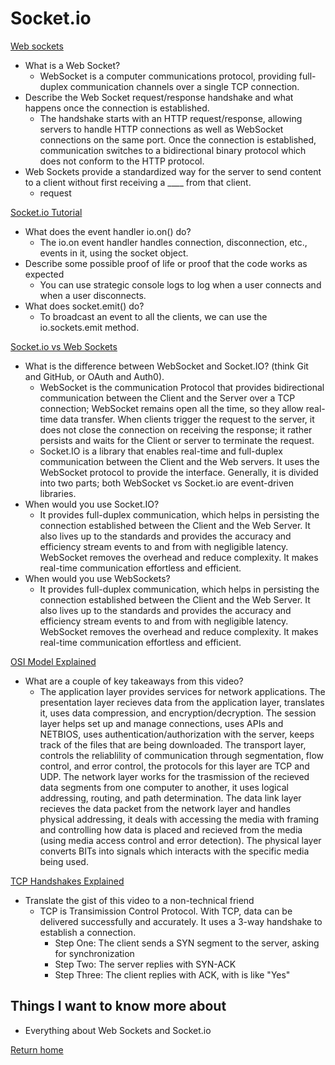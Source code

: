 # Socket.io

[Web sockets](https://en.wikipedia.org/wiki/WebSocket)

- What is a Web Socket?
  - WebSocket is a computer communications protocol, providing full-duplex communication channels over a single TCP connection.
- Describe the Web Socket request/response handshake and what happens once the connection is established.
  - The handshake starts with an HTTP request/response, allowing servers to handle HTTP connections as well as WebSocket connections on the same port. Once the connection is established, communication switches to a bidirectional binary protocol which does not conform to the HTTP protocol.
- Web Sockets provide a standardized way for the server to send content to a client without first receiving a ____ from that client.
  - request

[Socket.io Tutorial](https://www.tutorialspoint.com/socket.io/)

- What does the event handler io.on() do?
  - The io.on event handler handles connection, disconnection, etc., events in it, using the socket object.
- Describe some possible proof of life or proof that the code works as expected
  - You can use strategic console logs to log when a user connects and when a user disconnects.
- What does socket.emit() do?
  - To broadcast an event to all the clients, we can use the io.sockets.emit method.

[Socket.io vs Web Sockets](https://www.educba.com/websocket-vs-socket-io/)

- What is the difference between WebSocket and Socket.IO? (think Git and GitHub, or OAuth and Auth0).
  - WebSocket is the communication Protocol that provides bidirectional communication between the Client and the Server over a TCP connection; WebSocket remains open all the time, so they allow real-time data transfer. When clients trigger the request to the server, it does not close the connection on receiving the response; it rather persists and waits for the Client or server to terminate the request.
  - Socket.IO is a library that enables real-time and full-duplex communication between the Client and the Web servers. It uses the WebSocket protocol to provide the interface. Generally, it is divided into two parts; both WebSocket vs Socket.io are event-driven libraries.
- When would you use Socket.IO?
  - It provides full-duplex communication, which helps in persisting the connection established between the Client and the Web Server. It also lives up to the standards and provides the accuracy and efficiency stream events to and from with negligible latency. WebSocket removes the overhead and reduce complexity. It makes real-time communication effortless and efficient.
- When would you use WebSockets?
  - It provides full-duplex communication, which helps in persisting the connection established between the Client and the Web Server. It also lives up to the standards and provides the accuracy and efficiency stream events to and from with negligible latency. WebSocket removes the overhead and reduce complexity. It makes real-time communication effortless and efficient.

[OSI Model Explained](https://www.youtube.com/watch?v=vv4y_uOneC0)

- What are a couple of key takeaways from this video?
  - The application layer provides services for network applications. The presentation layer recieves data from the application layer, translates it, uses data compression, and encryption/decryption. The session layer helps set up and manage connections, uses APIs and NETBIOS, uses authentication/authorization with the server, keeps track of the files that are being downloaded. The transport layer, controls the reliablility of communication through segmentation, flow control, and error control, the protocols for this layer are TCP and UDP. The network layer works for the trasmission of the recieved data segments from one computer to another, it uses logical addressing, routing, and path determination. The data link layer recieves the data packet from the network layer and handles physical addressing, it deals with accessing the media with framing and controlling how data is placed and recieved from the media (using media access control and error detection). The physical layer converts BITs into signals which interacts with the specific media being used.

[TCP Handshakes Explained](https://www.youtube.com/watch?v=xMtP5ZB3wSk)

- Translate the gist of this video to a non-technical friend
  - TCP is Transimission Control Protocol. With TCP, data can be delivered successfully and accurately. It uses a 3-way handshake to establish a connection.
    - Step One: The client sends a SYN segment to the server, asking for synchronization
    - Step Two: The server replies with SYN-ACK
    - Step Three: The client replies with ACK, with is like "Yes"

## Things I want to know more about

- Everything about Web Sockets and Socket.io

[Return home](https://khofstetter94.github.io/reading-notes/)
